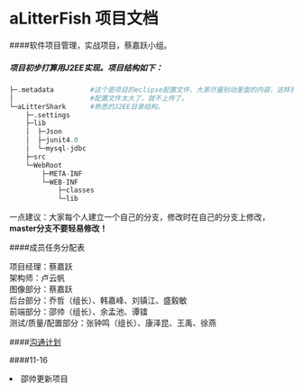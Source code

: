 # aLitterFish 项目文档
####软件项目管理，实战项目，蔡嘉跃小组。

##### 项目初步打算用J2EE实现。项目结构如下：

```python
├─.metadata         #这个是项目的eclipse配置文件，大家尽量别动里面的内容，这样我们在不同的电脑运行时能保证配置的一致性。
│                   #配置文件太大了，就不上传了。
└─aLitterShark      #熟悉的J2EE目录结构。
    ├─.settings
    ├─lib
    │  ├─Json
    │  ├─junit4.0
    │  └─mysql-jdbc
    ├─src
    └─WebRoot
        ├─META-INF
        └─WEB-INF
            ├─classes
            └─lib
```

一点建议：大家每个人建立一个自己的分支，修改时在自己的分支上修改，<b>master分支不要轻易修改！</b>

####成员任务分配表

项目经理：蔡嘉跃<br>
架构师：卢云帆<br>
图像部分：蔡嘉跃<br>
后台部分：乔哲（组长）、韩嘉峰、刘镇江、盛毅敏<br>
前端部分：邵帅（组长）、余孟池、谭镭<br>
测试/质量/配置部分：张钟鸣（组长）、康泽昆、王禹、徐燕<br>


####<a href="MD/沟通计划.md">沟通计划</a>

####11-16
<oi>
    <li>邵帅更新项目
</oi>